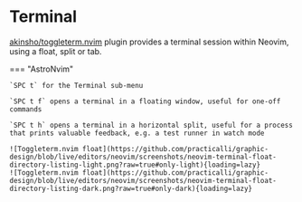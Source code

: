 # Terminal

[akinsho/toggleterm.nvim](https://github.com/akinsho/toggleterm.nvim) plugin provides a terminal session within Neovim, using a float, split or tab.

=== "AstroNvim"

    `SPC t` for the Terminal sub-menu 

    `SPC t f` opens a terminal in a floating window, useful for one-off commands

    `SPC t h` opens a terminal in a horizontal split, useful for a process that prints valuable feedback, e.g. a test runner in watch mode
    
    ![Toggleterm.nvim float](https://github.com/practicalli/graphic-design/blob/live/editors/neovim/screenshots/neovim-terminal-float-directory-listing-light.png?raw=true#only-light){loading=lazy}
    ![Toggleterm.nvim float](https://github.com/practicalli/graphic-design/blob/live/editors/neovim/screenshots/neovim-terminal-float-directory-listing-dark.png?raw=true#only-dark){loading=lazy}

